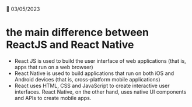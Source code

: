 📅 03/05/2023

# the  main difference between ReactJS and React Native

- React JS is used to build the user interface of web applications (that is, apps that run on a web browser)
- React Native is used to build applications that run on both iOS and Android devices (that is, cross-platform mobile applications)
- React uses HTML, CSS and JavaScript to create interactive user interfaces. React Native, on the other hand, uses native UI components and APIs to create mobile apps.


